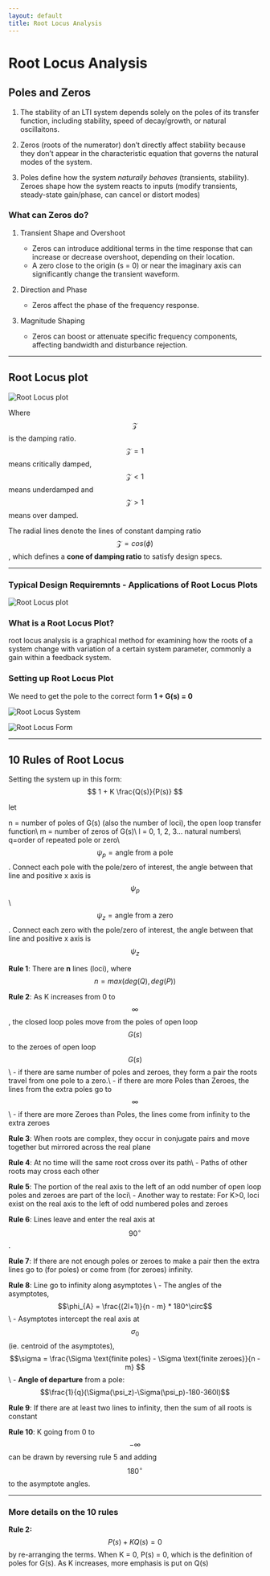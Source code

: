 ```yaml
---
layout: default
title: Root Locus Analysis
---
```


# Root Locus Analysis
## Poles and Zeros
1. The stability of an LTI system depends solely on the poles of its transfer function, including stability, speed of decay/growth, or natural oscillaitons.

2. Zeros (roots of the numerator) don’t directly affect stability because they don’t appear in the characteristic equation that governs the natural modes of the system.

3. Poles define how the system *naturally behaves* (transients, stability). Zeroes shape how the system reacts to inputs (modify transients, steady-state gain/phase, can cancel or distort modes)

### What can Zeros do?

1. Transient Shape and Overshoot
    - Zeros can introduce additional terms in the time response that can increase or decrease overshoot, depending on their location.
    - A zero close to the origin (s = 0) or near the imaginary axis can significantly change the transient waveform.

2. Direction and Phase
    - Zeros affect the phase of the frequency response.

3. Magnitude Shaping
    - Zeros can boost or attenuate specific frequency components, affecting bandwidth and disturbance rejection.

---

## Root Locus plot
![Root Locus plot](../figures/root_locus.png)

Where $$\mathcal{Z}$$ is the damping ratio. $$\mathcal{Z}=1$$ means critically damped, $$\mathcal{Z}<1$$ means underdamped and $$\mathcal{Z}>1$$ means over damped.

The radial lines denote the lines of constant damping ratio $$\mathcal{Z}=cos(\phi)$$, which defines a **cone of damping ratio** to satisfy design specs.

---

### Typical Design Requiremnts - Applications of Root Locus Plots
![Root Locus plot](../figures/root_locus_requirements.png)

### What is a Root Locus Plot?
root locus analysis is a graphical method for examining how the roots of a system change with variation of a certain system parameter, commonly a gain within a feedback system.

### Setting up Root Locus Plot
We need to get the pole to the correct form **1 + G(s) = 0**

![Root Locus System](../figures/root_locus_system_def.png)

![Root Locus Form](../figures/root_locus_pole_formula.png)

---

## 10 Rules of Root Locus

Setting the system up in this form: $$ 1 + K \frac{Q(s)}{P(s)} $$ 

let

n = number of poles of G(s) (also the number of loci), the open loop transfer function\\
m = number of zeros of G(s)\\
l = 0, 1, 2, 3... natural numbers\\
q=order of repeated pole or zero\\
$$\psi_{p} = \text{angle from a pole}$$. Connect each pole with the pole/zero of interest, the angle between that line and positive x axis is $$\psi_p$$ \\
$$\psi_{z} = \text{angle from a zero}$$. Connect each zero with the pole/zero of interest, the angle between that line and positive x axis is $$\psi_z$$ 

**Rule 1**: There are **n** lines (loci), where $$ n = max(deg(Q), deg(P)) $$

**Rule 2**: As K increases from 0 to $$\infty$$, the closed loop poles move from the poles of open loop $$G(s)$$ to the zeroes of open loop $$G(s)$$\\
    - if there are same number of poles and zeroes, they form a pair the roots travel from one pole to a zero.\\
    - if there are more Poles than Zeroes, the lines from the extra poles go to $$\infty$$\\
    - if there are more Zeroes than Poles, the lines come from infinity to the extra zeroes

**Rule 3**: When roots are complex, they occur in conjugate pairs and move together but mirrored across the real plane

**Rule 4**: At no time will the same root cross over its path\\
    - Paths of other roots may cross each other

**Rule 5**: The portion of the real axis to the left of an odd number of open loop poles and zeroes are part of the loci\\
    - Another way to restate: For K>0, loci exist on the real axis to the left of odd numbered poles and zeroes

**Rule 6**: Lines leave and enter the real axis at $$90^\circ$$.

**Rule 7**: If there are not enough poles or zeroes to make a pair then the extra lines go to (for poles) or come from (for zeroes) infinity.

**Rule 8**: Line go to infinity along asymptotes \\
    - The angles of the asymptotes, $$\phi_{A} = \frac{(2l+1)}{n - m} * 180^\circ$$\\
    - Asymptotes intercept the real axis at $$\sigma_{0}$$ (ie. centroid of the asymptotes), $$\sigma = \frac{\Sigma \text{finite poles} - \Sigma \text{finite zeroes}}{n - m} $$\\
    - **Angle of departure** from a pole: $$\frac{1}{q}(\Sigma(\psi_z)-\Sigma(\psi_p)-180-360l)$$

**Rule 9**: If there are at least two lines to infinity, then the sum of all roots is constant

**Rule 10**: K going from 0 to $$-\infty$$ can be drawn by reversing rule 5 and adding $$180^\circ$$ to the asymptote angles.
    
---

### More details on the 10 rules

**Rule 2:** $$P(s) +KQ(s) = 0$$ by re-arranging the terms. When K = 0, P(s) = 0, which is the definition of poles for G(s). As K increases, more emphasis is put on Q(s)
